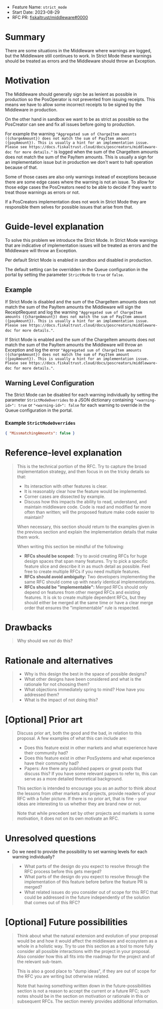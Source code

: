 - Feature Name: `strict_mode`
- Start Date: 2023-08-29
- RFC PR: [fiskaltrust/middleware#0000](https://github.com/fiskaltrust/middleware/pull/0000)
<!-- - Tracking Issue: [fiskaltrust/middleware#0000](https://github.com/fiskaltrust/middleware/issues/0000) -->

# Summary

There are some situations in the Middleware where warnings are logged, but the Middleware still continues to work.
In Strict Mode these warnings should be treated as errors and the Middleware should throw an Exception.

# Motivation

The Middleware should generally sign be as lenient as possible in production so the PosOperator is not prevented from issuing receipts.
This means we have to allow some incorrect receipts to be signed by the Middleware in production.

On the other hand in sandbox we want to be as strict as possible so the PosCreator can see and fix all issues before going to production.

For example the warning `"Aggregated sum of ChargeItem amounts ({chargeAmount}) does not match the sum of PayItem amount ({payAmount}). This is usually a hint for an implementation issue. Please see https://docs.fiskaltrust.cloud/docs/poscreators/middleware-doc for more details."` is logged when the sum of the ChargeItem amounts does not match the sum of the PayItem amounts.
This is usually a sign for an implementation issue but in production we don't want to halt operation because of that.

Some of those cases are also only warnings instead of exceptions because there are some edge cases where the warning is not an issue.
To allow for those edge cases the PosCreators need to be able to decide if they want to treat those warnings as errors or not.

If a PosCreators implementation does not work in Strict Mode they are responsible them selves for possible issues that arise from that.

# Guide-level explanation

To solve this problem we introduce the Strict Mode.
In Strict Mode warnings that are indicative of implementation issues will be treated as errors and the Middleware will throw an Exception.

Per default Strict Mode is enabled in sandbox and disabled in production.

The default setting can be overridden in the Queue configuration in the portal by setting the parameter `StrictMode` to `true` or `false`.

## Example

If Strict Mode is disabled and the sum of the ChargeItem amounts does not match the sum of the PayItem amounts the Middleware will sign the ReceiptRequest and log the warning
`"Aggregated sum of ChargeItem amounts ({chargeAmount}) does not match the sum of PayItem amount ({payAmount}). This is usually a hint for an implementation issue. Please see https://docs.fiskaltrust.cloud/docs/poscreators/middleware-doc for more details."`.

If Strict Mode is enabled and the sum of the ChargeItem amounts does not match the sum of the PayItem amounts the Middleware will throw an Exception and log the error
`"Aggregated sum of ChargeItem amounts ({chargeAmount}) does not match the sum of PayItem amount ({payAmount}). This is usually a hint for an implementation issue. Please see https://docs.fiskaltrust.cloud/docs/poscreators/middleware-doc for more details."`.

## Warning Level Configuration

The Strict Mode can be disabled for each warning individually by setting the parameter `StrictModeOverrides` to a JSON dictionary containing `"<warning-id>": true` or `"<warning-id>": false` for each warning to override in the Queue configuration in the portal.

### Example `StrictModeOverrides`

```json
{ "MissmatchingAmounts": false }
```

# Reference-level explanation

> This is the technical portion of the RFC.
> Try to capture the broad implementation strategy,
> and then focus in on the tricky details so that:
> 
> - Its interaction with other features is clear.
> - It is reasonably clear how the feature would be implemented.
> - Corner cases are dissected by example.
> - Discuss how this impacts the ability to read, understand, and maintain middleware code.
>   Code is read and modified far more often than written; will the proposed feature make code easier to maintain?
> 
> When necessary, this section should return to the examples given in the previous section and explain the implementation details that make them work.
> 
> When writing this section be mindful of the following:
> - **RFCs should be scoped:** Try to avoid creating RFCs for huge design spaces that span many features.
>   Try to pick a specific feature slice and describe it in as much detail as possible.
>   Feel free to create multiple RFCs if you need multiple features.
> - **RFCs should avoid ambiguity:** Two developers implementing the same RFC should come up with nearly identical implementations.
> - **RFCs should be "implementable":** Merged RFCs should only depend on features from other merged RFCs and existing features.
>   It is ok to create multiple dependent RFCs, but they should either be merged at the same time or have a clear merge order that ensures the "implementable" rule is respected.

# Drawbacks

> Why should we *not* do this?

# Rationale and alternatives

> - Why is this design the best in the space of possible designs?
> - What other designs have been considered and what is the rationale for not choosing them?
> - What objections immediately spring to mind? How have you addressed them?
> - What is the impact of not doing this?

# \[Optional\] Prior art

> Discuss prior art, both the good and the bad, in relation to this proposal.
> A few examples of what this can include are:
> 
> - Does this feature exist in other markets and what experience have their community had?
> - Does this feature exist in other PosSystems and what experience have their community had?
> - Papers: Are there any published papers or great posts that discuss this?
>   If you have some relevant papers to refer to, this can serve as a more detailed theoretical background.
>
> This section is intended to encourage you as an author to think about the lessons from other markets and projects, provide readers of your RFC with a fuller picture.
> If there is no prior art, that is fine - your ideas are interesting to us whether they are brand new or not.
> 
> Note that while precedent set by other projects and markets is some motivation, it does not on its own motivate an RFC.

# Unresolved questions

* Do we need to provide the possibility to set warning levels for each warning individually?

> - What parts of the design do you expect to resolve through the RFC process before this gets merged?
> - What parts of the design do you expect to resolve through the implementation of this feature before before the feature PR is merged?
> - What related issues do you consider out of scope for this RFC that could be addressed in the future independently of the solution that comes out of this RFC?

# \[Optional\] Future possibilities

> Think about what the natural extension and evolution of your proposal would be and how it would affect the middleware and ecosystem as a whole in a holistic way.
> Try to use this section as a tool to more fully consider all possible interactions with the project in your proposal.
> Also consider how this all fits into the roadmap for the project and of the relevant sub-team.
> 
> This is also a good place to "dump ideas", if they are out of scope for the RFC you are writing but otherwise related.
> 
> Note that having something written down in the future-possibilities section is not a reason to accept the current or a future RFC;
> such notes should be in the section on motivation or rationale in this or subsequent RFCs.
> The section merely provides additional information.